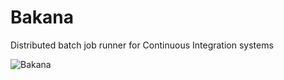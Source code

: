 # Bakana
Distributed batch job runner for Continuous Integration systems

![Bakana](https://github.com/BakanaCI/Bakana/workflows/Bakana/badge.svg?branch=dev)


